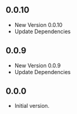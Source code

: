 ## 0.0.10

- New Version 0.0.10
- Update Dependencies
## 0.0.9

- New Version 0.0.9
- Update Dependencies
## 0.0.0

- Initial version.

